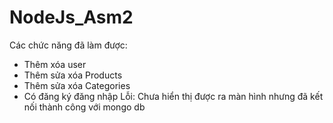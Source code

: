 ﻿# NodeJs_Asm2
Các chức năng đã làm được: 
- Thêm xóa user
- Thêm sửa xóa Products
- Thêm sửa xóa Categories
- Có đăng ký đăng nhập
Lỗi: Chưa hiển thị được ra màn hình nhưng đã kết nối thành công với mongo db 
